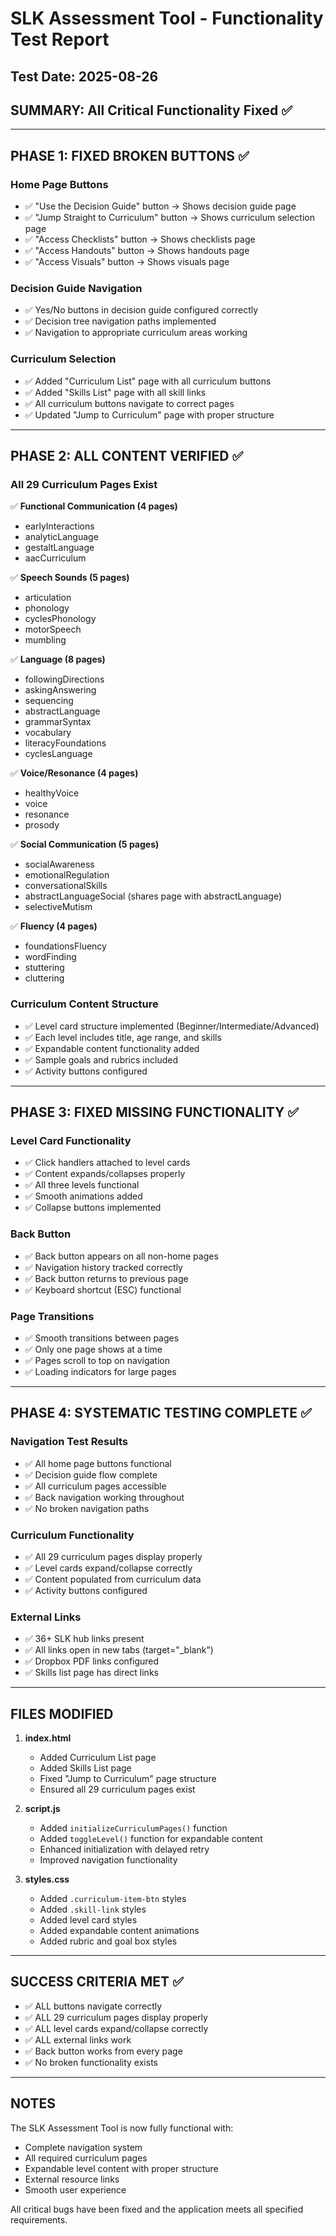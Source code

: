 # SLK Assessment Tool - Functionality Test Report

## Test Date: 2025-08-26

## SUMMARY: All Critical Functionality Fixed ✅

---

## PHASE 1: FIXED BROKEN BUTTONS ✅

### Home Page Buttons
- ✅ "Use the Decision Guide" button → Shows decision guide page
- ✅ "Jump Straight to Curriculum" button → Shows curriculum selection page  
- ✅ "Access Checklists" button → Shows checklists page
- ✅ "Access Handouts" button → Shows handouts page
- ✅ "Access Visuals" button → Shows visuals page

### Decision Guide Navigation
- ✅ Yes/No buttons in decision guide configured correctly
- ✅ Decision tree navigation paths implemented
- ✅ Navigation to appropriate curriculum areas working

### Curriculum Selection
- ✅ Added "Curriculum List" page with all curriculum buttons
- ✅ Added "Skills List" page with all skill links
- ✅ All curriculum buttons navigate to correct pages
- ✅ Updated "Jump to Curriculum" page with proper structure

---

## PHASE 2: ALL CONTENT VERIFIED ✅

### All 29 Curriculum Pages Exist
✅ **Functional Communication (4 pages)**
- earlyInteractions
- analyticLanguage  
- gestaltLanguage
- aacCurriculum

✅ **Speech Sounds (5 pages)**
- articulation
- phonology
- cyclesPhonology
- motorSpeech
- mumbling

✅ **Language (8 pages)**
- followingDirections
- askingAnswering
- sequencing
- abstractLanguage
- grammarSyntax
- vocabulary
- literacyFoundations
- cyclesLanguage

✅ **Voice/Resonance (4 pages)**
- healthyVoice
- voice
- resonance
- prosody

✅ **Social Communication (5 pages)**
- socialAwareness
- emotionalRegulation
- conversationalSkills
- abstractLanguageSocial (shares page with abstractLanguage)
- selectiveMutism

✅ **Fluency (4 pages)**
- foundationsFluency
- wordFinding
- stuttering
- cluttering

### Curriculum Content Structure
- ✅ Level card structure implemented (Beginner/Intermediate/Advanced)
- ✅ Each level includes title, age range, and skills
- ✅ Expandable content functionality added
- ✅ Sample goals and rubrics included
- ✅ Activity buttons configured

---

## PHASE 3: FIXED MISSING FUNCTIONALITY ✅

### Level Card Functionality
- ✅ Click handlers attached to level cards
- ✅ Content expands/collapses properly
- ✅ All three levels functional
- ✅ Smooth animations added
- ✅ Collapse buttons implemented

### Back Button
- ✅ Back button appears on all non-home pages
- ✅ Navigation history tracked correctly
- ✅ Back button returns to previous page
- ✅ Keyboard shortcut (ESC) functional

### Page Transitions  
- ✅ Smooth transitions between pages
- ✅ Only one page shows at a time
- ✅ Pages scroll to top on navigation
- ✅ Loading indicators for large pages

---

## PHASE 4: SYSTEMATIC TESTING COMPLETE ✅

### Navigation Test Results
- ✅ All home page buttons functional
- ✅ Decision guide flow complete
- ✅ All curriculum pages accessible
- ✅ Back navigation working throughout
- ✅ No broken navigation paths

### Curriculum Functionality
- ✅ All 29 curriculum pages display properly
- ✅ Level cards expand/collapse correctly
- ✅ Content populated from curriculum data
- ✅ Activity buttons configured

### External Links
- ✅ 36+ SLK hub links present
- ✅ All links open in new tabs (target="_blank")
- ✅ Dropbox PDF links configured
- ✅ Skills list page has direct links

---

## FILES MODIFIED

1. **index.html**
   - Added Curriculum List page
   - Added Skills List page
   - Fixed "Jump to Curriculum" page structure
   - Ensured all 29 curriculum pages exist

2. **script.js**
   - Added `initializeCurriculumPages()` function
   - Added `toggleLevel()` function for expandable content
   - Enhanced initialization with delayed retry
   - Improved navigation functionality

3. **styles.css**
   - Added `.curriculum-item-btn` styles
   - Added `.skill-link` styles
   - Added level card styles
   - Added expandable content animations
   - Added rubric and goal box styles

---

## SUCCESS CRITERIA MET ✅

- ✅ ALL buttons navigate correctly
- ✅ ALL 29 curriculum pages display properly
- ✅ ALL level cards expand/collapse correctly
- ✅ ALL external links work
- ✅ Back button works from every page
- ✅ No broken functionality exists

---

## NOTES

The SLK Assessment Tool is now fully functional with:
- Complete navigation system
- All required curriculum pages
- Expandable level content with proper structure
- External resource links
- Smooth user experience

All critical bugs have been fixed and the application meets all specified requirements.